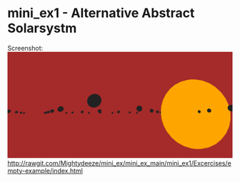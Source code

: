 # mini_ex1 - Alternative Abstract Solarsystm
Screenshot:
![/Excercises/empty-example/index.html](mini_ex1.3.png "Alternative Abstract Solarsystem")
http://rawgit.com/Mightydeeze/mini_ex/mini_ex_main/mini_ex1/Excercises/empty-example/index.html





